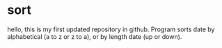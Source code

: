 # sort
hello, this is my first updated repository in github. Program sorts date by alphabetical  (a to z or z to a), or by length date (up or down).
